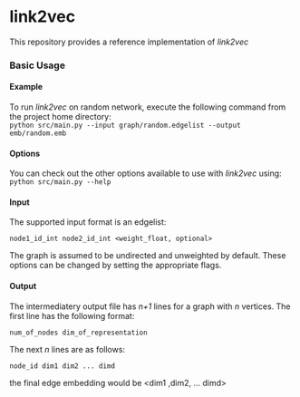 # link2vec

This repository provides a reference implementation of *link2vec* 


### Basic Usage

#### Example
To run *link2vec* on random network, execute the following command from the project home directory:<br/>
	``python src/main.py --input graph/random.edgelist --output emb/random.emb``

#### Options
You can check out the other options available to use with *link2vec* using:<br/>
	``python src/main.py --help``

#### Input
The supported input format is an edgelist:

	node1_id_int node2_id_int <weight_float, optional>
		
The graph is assumed to be undirected and unweighted by default. These options can be changed by setting the appropriate flags.

#### Output
The intermediatery output file has *n+1* lines for a graph with *n* vertices. 
The first line has the following format:

	num_of_nodes dim_of_representation

The next *n* lines are as follows:
	
	node_id dim1 dim2 ... dimd
the final edge embedding would be
<Edge : e1 ><dim1 ,dim2,  ... dimd>

